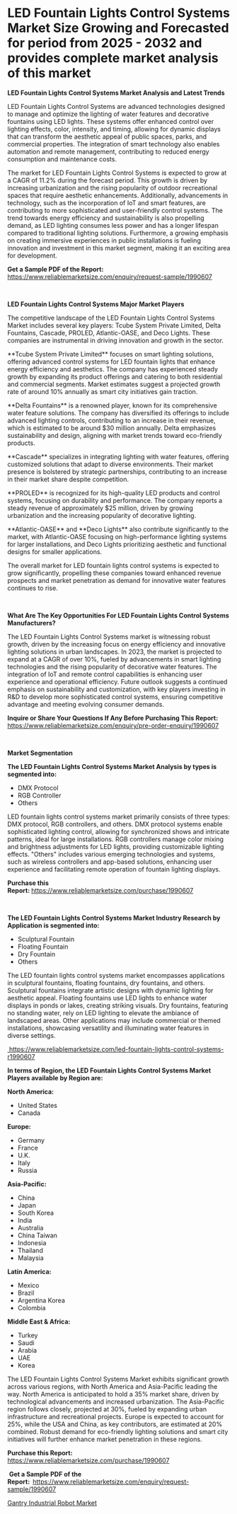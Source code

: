 <p><h1>LED Fountain Lights Control Systems Market Size Growing and Forecasted for period from 2025 - 2032 and provides complete market analysis of this market</h1></p><p><strong>LED Fountain Lights Control Systems Market Analysis and Latest Trends</strong></p>
<p><p>LED Fountain Lights Control Systems are advanced technologies designed to manage and optimize the lighting of water features and decorative fountains using LED lights. These systems offer enhanced control over lighting effects, color, intensity, and timing, allowing for dynamic displays that can transform the aesthetic appeal of public spaces, parks, and commercial properties. The integration of smart technology also enables automation and remote management, contributing to reduced energy consumption and maintenance costs.</p><p>The market for LED Fountain Lights Control Systems is expected to grow at a CAGR of 11.2% during the forecast period. This growth is driven by increasing urbanization and the rising popularity of outdoor recreational spaces that require aesthetic enhancements. Additionally, advancements in technology, such as the incorporation of IoT and smart features, are contributing to more sophisticated and user-friendly control systems. The trend towards energy efficiency and sustainability is also propelling demand, as LED lighting consumes less power and has a longer lifespan compared to traditional lighting solutions. Furthermore, a growing emphasis on creating immersive experiences in public installations is fueling innovation and investment in this market segment, making it an exciting area for development.</p></p>
<p><strong>Get a Sample PDF of the Report:&nbsp;</strong> <a href="https://www.reliablemarketsize.com/enquiry/request-sample/1990607?utm_campaign=2450&utm_medium=2&utm_source=Github&utm_content=ia&utm_term=02032025&utm_id=led-fountain-lights-control-systems">https://www.reliablemarketsize.com/enquiry/request-sample/1990607</a></p>
<p>&nbsp;</p>
<p><strong>LED Fountain Lights Control Systems Major Market Players</strong></p>
<p><p>The competitive landscape of the LED Fountain Lights Control Systems Market includes several key players: Tcube System Private Limited, Delta Fountains, Cascade, PROLED, Atlantic-OASE, and Deco Lights. These companies are instrumental in driving innovation and growth in the sector.</p><p>**Tcube System Private Limited** focuses on smart lighting solutions, offering advanced control systems for LED fountain lights that enhance energy efficiency and aesthetics. The company has experienced steady growth by expanding its product offerings and catering to both residential and commercial segments. Market estimates suggest a projected growth rate of around 10% annually as smart city initiatives gain traction.</p><p>**Delta Fountains** is a renowned player, known for its comprehensive water feature solutions. The company has diversified its offerings to include advanced lighting controls, contributing to an increase in their revenue, which is estimated to be around $30 million annually. Delta emphasizes sustainability and design, aligning with market trends toward eco-friendly products.</p><p>**Cascade** specializes in integrating lighting with water features, offering customized solutions that adapt to diverse environments. Their market presence is bolstered by strategic partnerships, contributing to an increase in their market share despite competition.</p><p>**PROLED** is recognized for its high-quality LED products and control systems, focusing on durability and performance. The company reports a steady revenue of approximately $25 million, driven by growing urbanization and the increasing popularity of decorative lighting.</p><p>**Atlantic-OASE** and **Deco Lights** also contribute significantly to the market, with Atlantic-OASE focusing on high-performance lighting systems for larger installations, and Deco Lights prioritizing aesthetic and functional designs for smaller applications.</p><p>The overall market for LED fountain lights control systems is expected to grow significantly, propelling these companies toward enhanced revenue prospects and market penetration as demand for innovative water features continues to rise.</p></p>
<p>&nbsp;</p>
<p><strong>What Are The Key Opportunities For LED Fountain Lights Control Systems Manufacturers?</strong></p>
<p><p>The LED Fountain Lights Control Systems market is witnessing robust growth, driven by the increasing focus on energy efficiency and innovative lighting solutions in urban landscapes. In 2023, the market is projected to expand at a CAGR of over 10%, fueled by advancements in smart lighting technologies and the rising popularity of decorative water features. The integration of IoT and remote control capabilities is enhancing user experience and operational efficiency. Future outlook suggests a continued emphasis on sustainability and customization, with key players investing in R&D to develop more sophisticated control systems, ensuring competitive advantage and meeting evolving consumer demands.</p></p>
<p><strong>Inquire or Share Your Questions If Any Before Purchasing This Report:</strong> <a href="https://www.reliablemarketsize.com/enquiry/pre-order-enquiry/1990607?utm_campaign=2450&utm_medium=2&utm_source=Github&utm_content=ia&utm_term=02032025&utm_id=led-fountain-lights-control-systems">https://www.reliablemarketsize.com/enquiry/pre-order-enquiry/1990607</a></p>
<p>&nbsp;</p>
<p><strong>Market Segmentation</strong></p>
<p><strong>The LED Fountain Lights Control Systems Market Analysis by types is segmented into:</strong></p>
<p><ul><li>DMX Protocol</li><li>RGB Controller</li><li>Others</li></ul></p>
<p><p>LED fountain lights control systems market primarily consists of three types: DMX protocol, RGB controllers, and others. DMX protocol systems enable sophisticated lighting control, allowing for synchronized shows and intricate patterns, ideal for large installations. RGB controllers manage color mixing and brightness adjustments for LED lights, providing customizable lighting effects. "Others" includes various emerging technologies and systems, such as wireless controllers and app-based solutions, enhancing user experience and facilitating remote operation of fountain lighting displays.</p></p>
<p><strong>Purchase this Report:&nbsp;</strong><a href="https://www.reliablemarketsize.com/purchase/1990607?utm_campaign=2450&utm_medium=2&utm_source=Github&utm_content=ia&utm_term=02032025&utm_id=led-fountain-lights-control-systems">https://www.reliablemarketsize.com/purchase/1990607</a></p>
<p>&nbsp;</p>
<p><strong>The LED Fountain Lights Control Systems Market Industry Research by Application is segmented into:</strong></p>
<p><ul><li>Sculptural Fountain</li><li>Floating Fountain</li><li>Dry Fountain</li><li>Others</li></ul></p>
<p><p>The LED fountain lights control systems market encompasses applications in sculptural fountains, floating fountains, dry fountains, and others. Sculptural fountains integrate artistic designs with dynamic lighting for aesthetic appeal. Floating fountains use LED lights to enhance water displays in ponds or lakes, creating striking visuals. Dry fountains, featuring no standing water, rely on LED lighting to elevate the ambiance of landscaped areas. Other applications may include commercial or themed installations, showcasing versatility and illuminating water features in diverse settings.</p></p>
<p><a href="https://www.reliablemarketsize.com/led-fountain-lights-control-systems-r1990607?utm_campaign=2450&utm_medium=2&utm_source=Github&utm_content=ia&utm_term=02032025&utm_id=led-fountain-lights-control-systems">&nbsp;https://www.reliablemarketsize.com/led-fountain-lights-control-systems-r1990607</a></p>
<p><strong>In terms of Region, the LED Fountain Lights Control Systems Market Players available by Region are:</strong></p>
<p>
    <p> <strong> North America: </strong>
        <ul>
            <li>United States</li>
            <li>Canada</li>
        </ul>
        </p> 
    <p> <strong> Europe: </strong>
        <ul>
            <li>Germany</li>
            <li>France</li>
            <li>U.K.</li>
            <li>Italy</li>
            <li>Russia</li>
        </ul>
        </p> 
    <p> <strong> Asia-Pacific: </strong>
        <ul>
            <li>China</li>
            <li>Japan</li>
            <li>South Korea</li>
            <li>India</li>
            <li>Australia</li>
            <li>China Taiwan</li>
            <li>Indonesia</li>
            <li>Thailand</li>
            <li>Malaysia</li>
        </ul>
        </p> 
    <p> <strong> Latin America: </strong>
        <ul>
            <li>Mexico</li>
            <li>Brazil</li>
            <li>Argentina Korea</li>
            <li>Colombia</li>
        </ul>
        </p> 
    <p> <strong> Middle East & Africa: </strong>
        <ul>
            <li>Turkey</li>
            <li>Saudi</li>
            <li>Arabia</li>
            <li>UAE</li>
            <li>Korea</li>
        </ul>
    </p>
    </p>
<p><p>The LED Fountain Lights Control Systems Market exhibits significant growth across various regions, with North America and Asia-Pacific leading the way. North America is anticipated to hold a 35% market share, driven by technological advancements and increased urbanization. The Asia-Pacific region follows closely, projected at 30%, fueled by expanding urban infrastructure and recreational projects. Europe is expected to account for 25%, while the USA and China, as key contributors, are estimated at 20% combined. Robust demand for eco-friendly lighting solutions and smart city initiatives will further enhance market penetration in these regions.</p></p>
<p><strong>Purchase this Report: </strong><a href="https://www.reliablemarketsize.com/purchase/1990607?utm_campaign=2450&utm_medium=2&utm_source=Github&utm_content=ia&utm_term=02032025&utm_id=led-fountain-lights-control-systems">https://www.reliablemarketsize.com/purchase/1990607</a></p>
<p>&nbsp;<strong>Get a Sample PDF of the Report:&nbsp;&nbsp;</strong><a href="https://www.reliablemarketsize.com/enquiry/request-sample/1990607?utm_campaign=2450&utm_medium=2&utm_source=Github&utm_content=ia&utm_term=02032025&utm_id=led-fountain-lights-control-systems">https://www.reliablemarketsize.com/enquiry/request-sample/1990607</a></p>
<p><strong></strong></p>
<p><p><a href="https://github.com/boitafbg/Market-Research-Report-List-1/blob/main/gantry-industrial-robot-market.md?utm_campaign=2450&utm_medium=2&utm_source=Github&utm_content=ia&utm_term=02032025&utm_id=led-fountain-lights-control-systems">Gantry Industrial Robot Market</a></p></p>